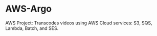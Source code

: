 # AWS-Argo
AWS Project: Transcodes videos using AWS Cloud services: S3, SQS, Lambda, Batch, and SES.
